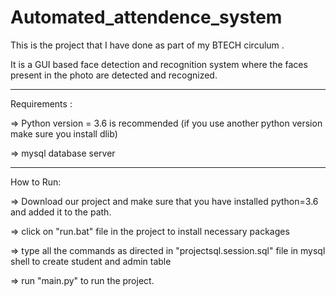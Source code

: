 # Automated_attendence_system

This is the project that I have done as part of my BTECH circulum . 

It is a GUI based face detection and recognition system where the faces present in the photo are detected and recognized.

-------------------------------------------------------------------------------------------------------------------------------

Requirements  :

=> Python version = 3.6 is recommended (if you use another python version make sure you install dlib)

=> mysql database server

-------------------------------------------------------------------------------------------------------------------------------

How to Run:

=> Download our project and make sure that you have installed python=3.6 and added it to the path.

=> click on "run.bat" file in the project to install necessary packages

=> type all the commands as directed in "projectsql.session.sql" file in mysql shell to create student and admin table

=> run "main.py" to run the project.

